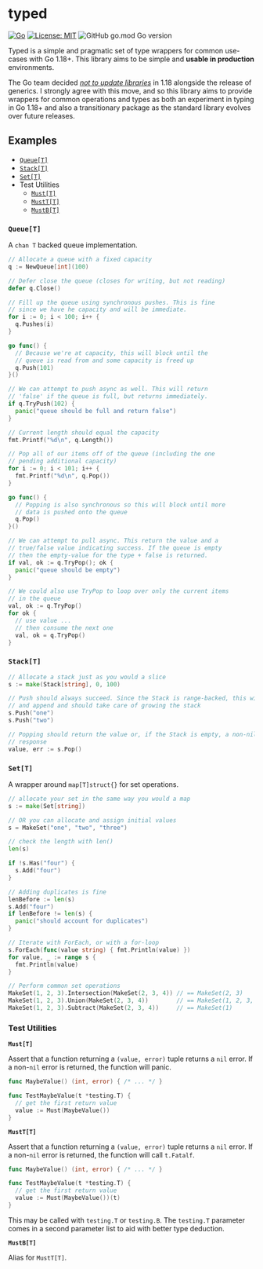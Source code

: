 # typed
[![Go](https://github.com/JohnMurray/typed/actions/workflows/go.yml/badge.svg?branch=main)](https://github.com/JohnMurray/typed/actions/workflows/go.yml)
 [![License: MIT](https://img.shields.io/badge/License-MIT-yellow.svg)](https://opensource.org/licenses/MIT)
 ![GitHub go.mod Go version](https://img.shields.io/github/go-mod/go-version/johnmurray/typed)

Typed is a simple and pragmatic set of type wrappers for common use-cases with Go 1.18+. This library
aims to be simple and __usable in production__ environments.

The Go team decided [_not to update libraries_][no_change] in 1.18 alongside the release of generics.
I strongly agree with this move, and so this library aims to provide wrappers for common operations
and types as both an experiment in typing in Go 1.18+ and also a transitionary package as the standard
library evolves over future releases.


## Examples

  + [`Queue[T]`](#queuet)
  + [`Stack[T]`](#stackt)
  + [`Set[T]`](#sett)
  + Test Utilities
    + [`Must[T]`](#mustt)
    + [`MustT[T]`](#musttt)
    + [`MustB[T]`](#mustbt)

### `Queue[T]`

A `chan T` backed queue implementation.

```go
// Allocate a queue with a fixed capacity
q := NewQueue[int](100)

// Defer close the queue (closes for writing, but not reading)
defer q.Close()

// Fill up the queue using synchronous pushes. This is fine
// since we have he capacity and will be immediate.
for i := 0; i < 100; i++ {
  q.Pushes(i)
}

go func() {
  // Because we're at capacity, this will block until the
  // queue is read from and some capacity is freed up
  q.Push(101)
}()

// We can attempt to push async as well. This will return
// 'false' if the queue is full, but returns immediately.
if q.TryPush(102) {
  panic("queue should be full and return false")
}

// Current length should equal the capacity
fmt.Printf("%d\n", q.Length())

// Pop all of our items off of the queue (including the one
// pending additional capacity)
for i := 0; i < 101; i++ {
  fmt.Printf("%d\n", q.Pop())
}

go func() {
  // Popping is also synchronous so this will block until more
  // data is pushed onto the queue
  q.Pop()
}()

// We can attempt to pull async. This return the value and a
// true/false value indicating success. If the queue is empty
// then the empty-value for the type + false is returned.
if val, ok := q.TryPop(); ok {
  panic("queue should be empty")
}

// We could also use TryPop to loop over only the current items
// in the queue
val, ok := q.TryPop()
for ok {
  // use value ...
  // then consume the next one
  val, ok = q.TryPop()
}
```

### `Stack[T]`

```go
// Allocate a stack just as you would a slice
s := make(Stack[string], 0, 100)

// Push should always succeed. Since the Stack is range-backed, this will use
// and append and should take care of growing the stack
s.Push("one")
s.Push("two")

// Popping should return the value or, if the Stack is empty, a non-nil error
// response
value, err := s.Pop()
```

### `Set[T]`

A wrapper around `map[T]struct{}` for set operations.

```go
// allocate your set in the same way you would a map
s := make(Set[string])

// OR you can allocate and assign initial values
s = MakeSet("one", "two", "three")

// check the length with len()
len(s)

if !s.Has("four") {
  s.Add("four")
}

// Adding duplicates is fine
lenBefore := len(s)
s.Add("four")
if lenBefore != len(s) {
  panic("should account for duplicates")
}

// Iterate with ForEach, or with a for-loop
s.ForEach(func(value string) { fmt.Println(value) })
for value, _ := range s {
  fmt.Println(value)
}

// Perform common set operations
MakeSet(1, 2, 3).Intersection(MakeSet(2, 3, 4)) // == MakeSet(2, 3)
MakeSet(1, 2, 3).Union(MakeSet(2, 3, 4))        // == MakeSet(1, 2, 3, 4)
MakeSet(1, 2, 3).Subtract(MakeSet(2, 3, 4))     // == MakeSet(1)
```

### Test Utilities

__`Must[T]`__

Assert that a function returning a `(value, error)` tuple returns a `nil`
error. If a non-`nil` error is returned, the function will panic.

```go
func MaybeValue() (int, error) { /* ... */ }

func TestMaybeValue(t *testing.T) {
  // get the first return value
  value := Must(MaybeValue())
}
```

__`MustT[T]`__

Assert that a function returning a `(value, error)` tuple returns a `nil`
error. If a non-`nil` error is returned, the function will call `t.Fatalf`.

```go
func MaybeValue() (int, error) { /* ... */ }

func TestMaybeValue(t *testing.T) {
  // get the first return value
  value := Must(MaybeValue())(t)
}
```

This may be called with `testing.T` or `testing.B`. The `testing.T` parameter
comes in a second parameter list to aid with better type deduction.

__`MustB[T]`__

Alias for `MustT[T]`.


  [no_change]: https://github.com/golang/go/issues/48918